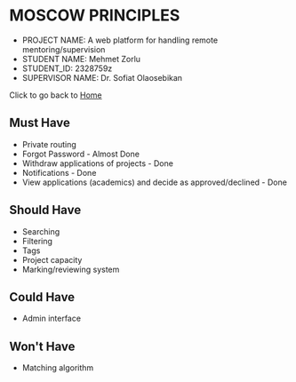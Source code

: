 # MOSCOW PRINCIPLES

* PROJECT NAME: A web platform for handling remote mentoring/supervision
* STUDENT NAME: Mehmet Zorlu
* STUDENT_ID: 2328759z
* SUPERVISOR NAME: Dr. Sofiat Olaosebikan 

Click to go back to [Home](https://github.com/MehmetZorlu07/remote-mentoring)

## Must Have

  * Private routing
  * Forgot Password - Almost Done
  * Withdraw applications of projects - Done
  * Notifications - Done
  * View applications (academics) and decide as approved/declined - Done
  
## Should Have

  * Searching
  * Filtering
  * Tags
  * Project capacity
  * Marking/reviewing system
  
## Could Have 

  * Admin interface
  
## Won't Have

  * Matching algorithm
